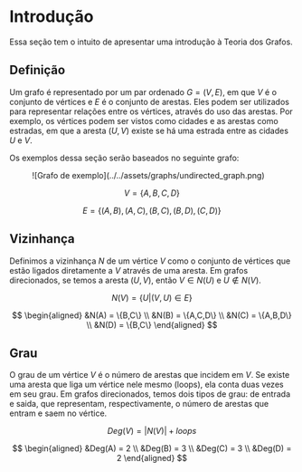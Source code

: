 # Introdução

Essa seção tem o intuito de apresentar uma introdução à Teoria dos Grafos.


## Definição
Um grafo é representado por um par ordenado $G = (V, E)$, em que $V$ é o conjunto de vértices e $E$ é o conjunto de arestas. Eles podem ser utilizados para representar relações entre os vértices, através do uso das arestas. Por exemplo, os vértices podem ser vistos como cidades e as arestas como estradas, em que a aresta $(U,V)$ existe se há uma estrada entre as cidades $U$ e $V$.

Os exemplos dessa seção serão baseados no seguinte grafo:
<figure markdown="span" class="graphs"> 
    ![Grafo de exemplo](../../assets/graphs/undirected_graph.png)
</figure>

$$
    V = \{A, B, C, D\}
$$

$$
    E = \{
            (A, B), (A, C),
            (B, C), (B, D),
            (C, D)
        \}
$$

## Vizinhança
Definimos a vizinhança $N$ de um vértice $V$ como o conjunto de vértices que estão ligados diretamente a $V$ através de uma aresta.
Em grafos direcionados, se temos a aresta $(U,V)$, então $V\in N(U)$ e $U\notin N(V)$.  

$$
N(V) = \{U | (V,U) \in E\}
$$

$$
\begin{aligned}
    &N(A) = \{B,C\} \\
    &N(B) = \{A,C,D\} \\
    &N(C) = \{A,B,D\} \\
    &N(D) = \{B,C\} 
\end{aligned}
$$

## Grau
O grau de um vértice $V$ é o número de arestas que incidem em $V$. Se existe uma aresta que liga um vértice nele mesmo (loops), ela conta duas vezes em seu grau. 
Em grafos direcionados, temos dois tipos de grau: de entrada e saida, que representam, respectivamente,
o número de arestas que entram e saem no vértice.

$$
    Deg(V) = \left|N(V) \right| + loops
$$

$$
\begin{aligned}
&Deg(A) = 2 \\
&Deg(B) = 3 \\
&Deg(C) = 3 \\
&Deg(D) = 2 
\end{aligned}
$$

